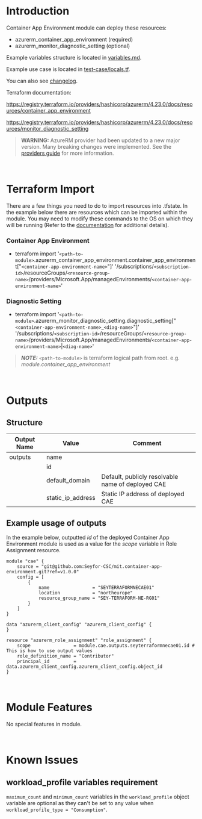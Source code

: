 # Introduction
Container App Environment module can deploy these resources:
* azurerm_container_app_environment (required)
* azurerm_monitor_diagnostic_setting (optional)

Example variables structure is located in [variables.md](variables.md).

Example use case is located in [test-case/locals.tf](test-case/locals.tf).

You can also see [changelog](CHANGELOG.md).

Terraform documentation:

https://registry.terraform.io/providers/hashicorp/azurerm/4.23.0/docs/resources/container_app_environment

https://registry.terraform.io/providers/hashicorp/azurerm/4.23.0/docs/resources/monitor_diagnostic_setting

> **WARNING:** AzureRM provider had been updated to a new major version. Many breaking changes were implemented. See the [providers guide](https://registry.terraform.io/providers/hashicorp/azurerm/latest/docs/guides/4.0-upgrade-guide) for more information.

&nbsp;

# Terraform Import
There are a few things you need to do to import resources into .tfstate. In the example below there are resources which can be imported within the module. You may need to modify these commands to the OS on which they will be running (Refer to the [documentation](https://developer.hashicorp.com/terraform/cli/commands/import#example-import-into-resource-configured-with-for_each) for additional details).
### Container App Environment
* terraform import '`<path-to-module>`.azurerm_container_app_environment.container_app_environment["`<container-app-environment-name>`"]' '/subscriptions/`<subscription-id>`/resourceGroups/`<resource-group-name>`/providers/Microsoft.App/managedEnvironments/`<container-app-environment-name>`'
### Diagnostic Setting
* terraform import '`<path-to-module>`.azurerm_monitor_diagnostic_setting.diagnostic_setting["`<container-app-environment-name>`_`<diag-name>`"]' '/subscriptions/`<subscription-id>`/resourceGroups/`<resource-group-name>`/providers/Microsoft.App/managedEnvironments/`<container-app-environment-name>`|`<diag-name>`'

 > **_NOTE:_** `<path-to-module>` is terraform logical path from root. e.g. _module.container\_app\_environment_

&nbsp;

# Outputs
## Structure

| Output Name | Value             | Comment                                            |
| ----------- | ----------------- | -------------------------------------------------- |
| outputs     | name              |                                                    |
|             | id                |                                                    |
|             | default_domain    | Default, publicly resolvable name of deployed CAE  |
|             | static_ip_address | Static IP address of deployed CAE                  |

## Example usage of outputs
In the example below, outputted _id_ of the deployed Container App Environment module is used as a value for the _scope_ variable in Role Assignment resource.
```
module "cae" {
    source = "git@github.com:Seyfor-CSC/mit.container-app-environment.git?ref=v1.0.0"
    config = [
        {
            name                = "SEYTERRAFORMNECAE01"
            location            = "northeurope"
            resource_group_name = "SEY-TERRAFORM-NE-RG01"
        }
    ]
}

data "azurerm_client_config" "azurerm_client_config" {
}

resource "azurerm_role_assignment" "role_assignment" {
    scope                = module.cae.outputs.seyterraformnecae01.id # This is how to use output values
    role_definition_name = "Contributor"
    principal_id         = data.azurerm_client_config.azurerm_client_config.object_id
}
```

&nbsp;

# Module Features
No special features in module.

&nbsp;

# Known Issues
## workload_profile variables requirement
`maximum_count` and `minimum_count` variables in the `workload_profile` object variable are optional as they can't be set to any value when `workload_profile_type = "Consumption"`.
